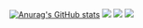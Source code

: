 
[![Anurag's GitHub stats](https://github-readme-stats.vercel.app/api?username=ryuichi3811&show_icons=true)](https://github.com/ryuichi3811)
![](http://github-profile-summary-cards.vercel.app/api/cards/repos-per-language?username=ryuichi3811)
![](http://github-profile-summary-cards.vercel.app/api/cards/productive-time?username=ryuichi3811&utcOffset=9)
![](http://github-profile-summary-cards.vercel.app/api/cards/profile-details?username=ryuichi3811)
